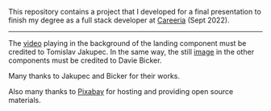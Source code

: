 This repository contains a project that I developed for a final presentation to finish my degree as a full stack developer at [Careeria](https://careeria.fi/) (Sept 2022).

----

The [video](https://pixabay.com/videos/bokeh-green-background-blur-lights-5243/) playing in the background of the landing component must be credited to Tomislav Jakupec. In the same way, the still [image](https://pixabay.com/photos/frosted-glass-background-psychedelic-2360088/) in the other components must be credited to Davie Bicker.

Many thanks to Jakupec and Bicker for their works.

Also many thanks to [Pixabay](https://pixabay.com/) for hosting and providing open source materials.